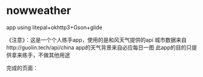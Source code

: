 # nowweather
app using litepal+okhttp3+Gson+glide


《注意》：这是一个个人练手app，使用的是和风天气提供的api
城市数据来自http://guolin.tech/api/china
app的天气背景来自必应每日一图
此app的目的只提供拿来练手，不做其他用途

完成的页面：
